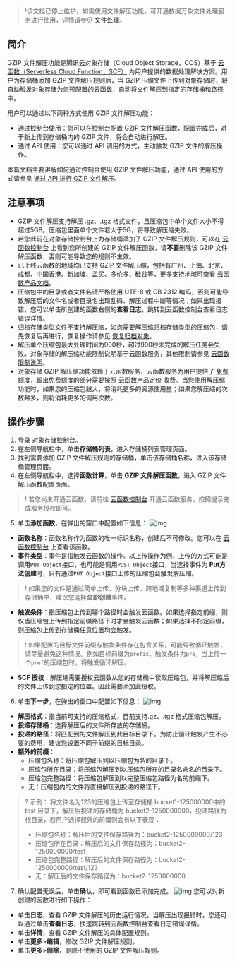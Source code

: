 >!该文档已停止维护，如需使用文件解压功能，可开通数据万象文件处理服务进行使用，详情请参见 [文件处理](https://cloud.tencent.com/document/product/436/82326)。

## 简介

GZIP 文件解压功能是腾讯云对象存储（Cloud Object Storage，COS）基于 [云函数（Serverless Cloud Function，SCF）](https://cloud.tencent.com/document/product/583) 为用户提供的数据处理解决方案。用户为存储桶添加 GZIP 文件解压规则后，当 GZIP 压缩文件上传到对象存储时，将自动触发对象存储为您预配置的云函数，自动将文件解压到指定的存储桶和路径中。

用户可以通过以下两种方式使用 GZIP 文件解压功能：
- 通过控制台使用：您可以在控制台配置 GZIP 文件解压函数，配置完成后，对于新上传到存储桶内的 GZIP 文件，将会自动进行解压。
- 通过 API 使用：您可以通过 API 调用的方式，主动触发 GZIP 文件的解压操作。

本篇文档主要讲解如何通过控制台使用 GZIP 文件解压功能，通过 API 使用的方式请参见 [通过 API 进行 GZIP 文件解压](https://cloud.tencent.com/document/product/436/65354)。


## 注意事项

- GZIP 文件解压支持解压 .gz、.tgz 格式文件，且压缩包中单个文件大小不得超过5GB。压缩包里面单个文件若大于5G，将导致解压缩失败。
- 若您此前在对象存储控制台上为存储桶添加了 GZIP 文件解压规则，可以在 [云函数控制台](https://console.cloud.tencent.com/scf/list?rid=1&ns=default) 上看到您所创建的 GZIP 文件解压函数，请**不要**删除该 GZIP 文件解压函数，否则可能导致您的规则不生效。
- 已上线云函数的地域均已支持 GZIP 文件解压缩，包括有广州、上海、北京、成都、中国香港、新加坡、孟买、多伦多、硅谷等，更多支持地域可查看 [云函数产品文档](https://cloud.tencent.com/document/product/583)。
- 压缩包中的目录或者文件名请严格使用 UTF-8 或 GB 2312 编码，否则可能导致解压后的文件名或者目录名出现乱码、解压过程中断等情况；如果出现报错，您可以单击所创建的函数右侧的**查看日志**，跳转到云函数控制台查看日志错误详情。
- 归档存储类型文件不支持解压缩，如您需要解压缩归档存储类型的压缩包，请先恢复后再进行，恢复操作请参见 [恢复归档对象](https://cloud.tencent.com/document/product/436/32430)。
- 解压单个压缩包最大处理时间为900秒，超过900秒未完成的解压任务会失败。对象存储的解压缩功能限制说明基于云函数服务，其他限制请参见 [云函数限制说明](https://cloud.tencent.com/document/product/583/11637)。
- 对象存储 GZIP 解压缩功能依赖于云函数服务，云函数服务为用户提供了 [免费额度](https://cloud.tencent.com/document/product/583/12282)，超出免费额度的部分需要按照 [云函数产品定价](https://cloud.tencent.com/document/product/583/12281) 收费。当您使用解压缩功能时，如果您的压缩包越大，将消耗更多的资源使用量；如果您解压缩的次数越多，则将消耗更多的调用次数。

## 操作步骤

1. 登录 [对象存储控制台](https://console.cloud.tencent.com/cos5)。
2. 在左侧导航栏中，单击**存储桶列表**，进入存储桶列表管理页面。
3. 找到需要添加 GZIP 文件解压规则的存储桶，单击该存储桶名称，进入该存储桶管理页面。
4. 在左侧导航栏中，选择**函数计算**，单击 **GZIP 文件解压函数**，进入 GZIP 文件解压函数配置页面。
> ! 若您尚未开通云函数，请前往 [云函数控制台](https://console.cloud.tencent.com/scf) 开通云函数服务，按照提示完成服务授权即可。
> 
5. 单击**添加函数**，在弹出的窗口中配置如下信息： 
![img](https://qcloudimg.tencent-cloud.cn/raw/485556e44f458a70961e466cfc95c2dc.png)
 - **函数名称**：函数名称作为函数的唯一标识名称，创建后不可修改。您可以在 [云函数控制台](https://console.cloud.tencent.com/scf/list?rid=1&ns=default) 上查看该函数。
 - **事件类型**：事件是指触发云函数的操作。以上传操作为例，上传的方式可能是调用`PUT Object`接口，也可能是调用`POST Object`接口，当选择事件为 **Put方法创建**时，只有通过`PUT Object`接口上传的压缩包会触发解压缩。
> ! 如果您的文件是通过简单上传、分块上传、跨地域复制等多种渠道上传到存储桶中，建议您选择**全部创建**事件。
> 
 - **触发条件**：指压缩包上传到哪个路径时会触发云函数。如果选择指定前缀，则仅当压缩包上传到指定前缀路径下时才会触发云函数；如果选择不指定前缀，则压缩包上传到存储桶任意位置均会触发。
> ! 如果配置的目标文件前缀与触发条件存在包含关系，可能导致循环触发，请尽量避免这种情况。例如目标前缀为`prefix`，触发条件为`pre`，当上传一个`pref`的压缩包时，将触发循环解压。
> 
 - **SCF 授权**：解压缩需要授权云函数从您的存储桶中读取压缩包，并将解压缩后的文件上传到您指定的位置。因此需要添加此授权。
6. 单击**下一步**，在弹出的窗口中配置如下信息： 
![img](https://qcloudimg.tencent-cloud.cn/raw/5c6f344d3615098d8e59cff6a726daac.png)
 - **解压格式**：指当前可支持的压缩格式，目前支持.gz、.tgz 格式压缩包解压。
 - **投递存储桶**：选择解压后的文件所存放的存储桶。
 - **投递的路径**：将匹配到的文件解压到此目标目录下。为防止循环触发产生不必要的费用，建议您设置不同于前缀的目标目录。
 - **额外的前缀**：
   - 压缩包名称：将压缩包解压到以压缩包为名的目录下。
   - 压缩包所在目录：将压缩包解压到以压缩包所在的目录名命名的目录下。
   - 压缩包完整路径：将压缩包解压到以完整压缩包路径为名的前缀下。
   - 无：压缩包内的文件将直接解压到投递的路径下。
>? 示例：
> 将文件名为123的压缩包上传至存储桶 bucket1-125000000中的 test 目录下，解压后投递的存储桶为 bucket2-1250000000，投递路径为根目录，若用户选择额外的前缀则会有以下表现：
> - 压缩包名称：解压后的文件保存路径为：bucket2-1250000000/123
> - 压缩包所在目录：解压后的文件保存路径为：bucket2-1250000000/test
> - 压缩包完整路径：解压后的文件保存路径为：bucket2-1250000000/test/123
> - 无：解压后的文件保存路径为：bucket2-1250000000
> 
7. 确认配置无误后，单击**确认**，即可看到函数已添加完成。
   ![img](https://qcloudimg.tencent-cloud.cn/raw/8675beaebc9b141e3b26e56e33b6f1ee.png)
   您可以对新创建的函数进行如下操作：
 - 单击**日志**，查看 GZIP 文件解压的历史运行情况。当解压出现报错时，您还可以通过单击**查看日志**，快速跳转到云函数控制台查看日志错误详情。
 - 单击**详情**，查看 GZIP 文件解压的具体配置规则。
 - 单击**更多**>**编辑**，修改 GZIP 文件解压规则。
 - 单击**更多**>**删除**，删除不使用的 GZIP 文件解压规则。
